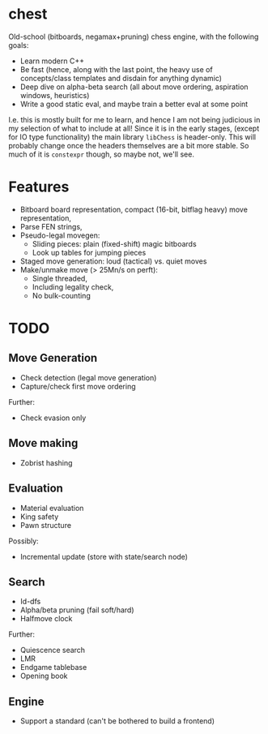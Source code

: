 # chest

Old-school (bitboards, negamax+pruning) chess engine, with the following goals:

- Learn modern C++
- Be fast (hence, along with the last point, the heavy use of concepts/class templates and
  disdain for anything dynamic)
- Deep dive on alpha-beta search (all about move ordering, aspiration windows,
  heuristics)
- Write a good static eval, and maybe train a better eval at some point

I.e. this is mostly built for me to learn, and hence I am not being judicious in my selection of what to include at all!
Since it is in the early stages, (except for IO type functionality) the main library `libChess` is header-only. This will probably change once the headers themselves are a bit more stable. So much of it is `constexpr` though, so maybe not, we'll see.

# Features

- Bitboard board representation, compact (16-bit, bitflag heavy) move representation,
- Parse FEN strings,
- Pseudo-legal movegen:
    - Sliding pieces: plain (fixed-shift) magic bitboards
    - Look up tables for jumping pieces
- Staged move generation: loud (tactical) vs. quiet moves
- Make/unmake move (> 25Mn/s on perft):
    - Single threaded,
    - Including legality check,
    - No bulk-counting

# TODO

## Move Generation

- Check detection (legal move generation)
- Capture/check first move ordering

Further:

- Check evasion only

## Move making

- Zobrist hashing

## Evaluation

- Material evaluation
- King safety
- Pawn structure

Possibly:

- Incremental update (store with state/search node)

## Search

- Id-dfs
- Alpha/beta pruning (fail soft/hard)
- Halfmove clock

Further:

- Quiescence search
- LMR
- Endgame tablebase
- Opening book

## Engine

- Support a standard (can't be bothered to build a frontend)
